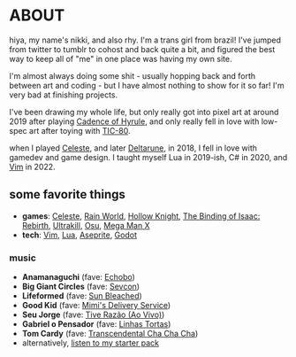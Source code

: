 # ABOUT

hiya, my name's nikki, and also rhy. I'm a trans girl from brazil! I've jumped
from twitter to tumblr to cohost and back quite a bit, and figured the best way
to keep all of "me" in one place was having my own site.

I'm almost always doing some shit - usually hopping back and forth between art
and coding - but I have almost nothing to show for it so far! I'm very bad at
finishing projects.

I've been drawing my whole life, but only really got into pixel art at around
2019 after playing [Cadence of Hyrule](https://www.nintendo.com/us/store/products/cadence-of-hyrule-crypt-of-the-necrodancer-featuring-the-legend-of-zelda-switch/),
and only really fell in love with low-spec art after toying with [TIC-80](https://tic80.com/).

when I played [Celeste](https://www.celestegame.com/), and later [Deltarune](https://deltarune.com), in 2018, I fell in love with gamedev and game design. I taught myself Lua in 2019-ish,
C# in 2020, and [Vim](https://www.vim.org) in 2022.

## some favorite things
* **games**:
	[Celeste](https://www.celestegame.com/),
	[Rain World](https://store.steampowered.com/app/312520/Rain_World/),
	[Hollow Knight](https://www.hollowknight.com/),
	[The Binding of Isaac: Rebirth](https://store.steampowered.com/agecheck/app/250900/),
	[Ultrakill](https://store.steampowered.com/app/1229490/ULTRAKILL/),
	[Osu](https://osu.ppy.sh/),
	[Mega Man X](https://www.nintendo.com/us/store/products/mega-man-x-legacy-collection-switch/)
* **tech**:
	[Vim](https://www.vim.org/),
	[Lua](https://www.lua.org/),
	[Aseprite](https://www.aseprite.org/),
	[Godot](https://godotengine.org/)
### music
* **Anamanaguchi** (fave: [Echobo](https://youtu.be/LHkKW-OmCRM))
* **Big Giant Circles** (fave: [Sevcon](https://youtu.be/yhviMWU_AxM))
* **Lifeformed** (fave: [Sun Bleached](https://youtu.be/6z_3YYmyRj0))
* **Good Kid** (fave: [Mimi's Delivery Service](https://youtu.be/JwcBpxg5O6Y))
* **Seu Jorge** (fave: [Tive Razão (Ao Vivo)](https://youtu.be/H_C_rFU80_M))
* **Gabriel o Pensador** (fave: [Linhas Tortas](https://youtu.be/24QmQfPCsgQ))
* **Tom Cardy** (fave: [Transcendental Cha Cha Cha](https://youtu.be/BLzxuIfD9rU))
* alternatively, [listen to my starter pack](https://www.youtube.com/playlist?list=PLe8YwFmioTtGSZLLgYDdduOfVfCErIP4v)